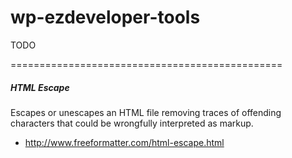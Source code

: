 wp-ezdeveloper-tools
====================

TODO

===============================================

##### HTML Escape

Escapes or unescapes an HTML file removing traces of offending characters that could be wrongfully interpreted as markup.

- http://www.freeformatter.com/html-escape.html
